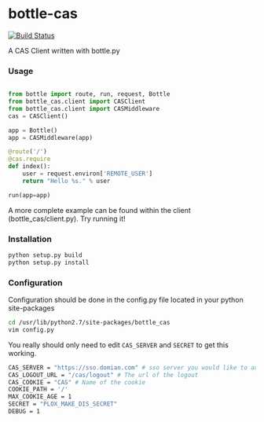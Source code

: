 bottle-cas
==========

[![Build Status](https://travis-ci.org/Kellel/bottle-cas.svg?branch=master)](https://travis-ci.org/Kellel/bottle-cas)

A CAS Client written with bottle.py

### Usage
```python

from bottle import route, run, request, Bottle
from bottle_cas.client import CASClient
from bottle_cas.client import CASMiddleware
cas = CASClient()

app = Bottle()
app = CASMiddleware(app)

@route('/')
@cas.require
def index():
    user = request.environ['REMOTE_USER']
    return "Hello %s." % user

run(app=app)
```
A more complete example can be found within the client (bottle_cas/client.py). Try running it!

### Installation
```bash
python setup.py build
python setup.py install
```
### Configuration
Configuration should be done in the config.py file located in your python site-packages
```bash
cd /usr/lib/python2.7/site-packages/bottle_cas
vim config.py
```

You really should only need to edit `CAS_SERVER` and `SECRET` to get this working.
```bash
CAS_SERVER = "https://sso.domian.com" # sso server you would like to auth against
CAS_LOGOUT_URL = "/cas/logout" # The url of the logout
CAS_COOKIE = "CAS" # Name of the cookie
COOKIE_PATH = '/'
MAX_COOKIE_AGE = 1
SECRET = "PLOX_MAKE_DIS_SECRET"
DEBUG = 1
```



